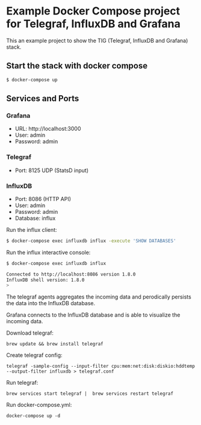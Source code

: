 # Example Docker Compose project for Telegraf, InfluxDB and Grafana

This an example project to show the TIG (Telegraf, InfluxDB and Grafana) stack.

## Start the stack with docker compose

```bash
$ docker-compose up
```

## Services and Ports

### Grafana
- URL: http://localhost:3000 
- User: admin 
- Password: admin 

### Telegraf
- Port: 8125 UDP (StatsD input)

### InfluxDB
- Port: 8086 (HTTP API)
- User: admin 
- Password: admin 
- Database: influx


Run the influx client:

```bash
$ docker-compose exec influxdb influx -execute 'SHOW DATABASES'
```

Run the influx interactive console:

```bash
$ docker-compose exec influxdb influx

Connected to http://localhost:8086 version 1.8.0
InfluxDB shell version: 1.8.0
>
```

The telegraf agents aggregates the incoming data and perodically persists the data into the InfluxDB database.

Grafana connects to the InfluxDB database and is able to visualize the incoming data.


Download telegraf:
```
brew update && brew install telegraf
```
Create telegraf config:
```
telegraf -sample-config --input-filter cpu:mem:net:disk:diskio:hddtemp --output-filter influxdb > telegraf.conf
```
Run telegraf:
```
brew services start telegraf |  brew services restart telegraf
```
Run docker-compose.yml:
```
docker-compose up -d
```
